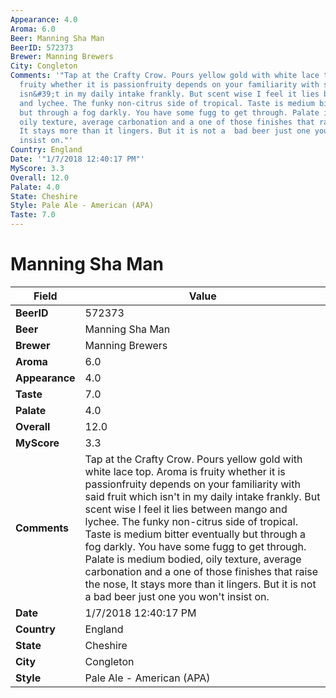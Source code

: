 ```yaml
---
Appearance: 4.0
Aroma: 6.0
Beer: Manning Sha Man
BeerID: 572373
Brewer: Manning Brewers
City: Congleton
Comments: '"Tap at the Crafty Crow. Pours yellow gold with white lace top. Aroma is
  fruity whether it is passionfruity depends on your familiarity with said fruit which
  isn&#39;t in my daily intake frankly. But scent wise I feel it lies between mango
  and lychee. The funky non-citrus side of tropical. Taste is medium bitter eventually
  but through a fog darkly. You have some fugg to get through. Palate is medium bodied,
  oily texture, average carbonation and a one of those finishes that raise the nose,
  It stays more than it lingers. But it is not a  bad beer just one you won&#39;t
  insist on."'
Country: England
Date: '"1/7/2018 12:40:17 PM"'
MyScore: 3.3
Overall: 12.0
Palate: 4.0
State: Cheshire
Style: Pale Ale - American (APA)
Taste: 7.0
---
```


# Manning Sha Man

| Field         | Value |
|---------------|-------|
| **BeerID** | 572373 |
| **Beer** | Manning Sha Man |
| **Brewer** | Manning Brewers |
| **Aroma** | 6.0 |
| **Appearance** | 4.0 |
| **Taste** | 7.0 |
| **Palate** | 4.0 |
| **Overall** | 12.0 |
| **MyScore** | 3.3 |
| **Comments** | Tap at the Crafty Crow. Pours yellow gold with white lace top. Aroma is fruity whether it is passionfruity depends on your familiarity with said fruit which isn&#39;t in my daily intake frankly. But scent wise I feel it lies between mango and lychee. The funky non-citrus side of tropical. Taste is medium bitter eventually but through a fog darkly. You have some fugg to get through. Palate is medium bodied, oily texture, average carbonation and a one of those finishes that raise the nose, It stays more than it lingers. But it is not a  bad beer just one you won&#39;t insist on. |
| **Date** | 1/7/2018 12:40:17 PM |
| **Country** | England |
| **State** | Cheshire |
| **City** | Congleton |
| **Style** | Pale Ale - American (APA) |
